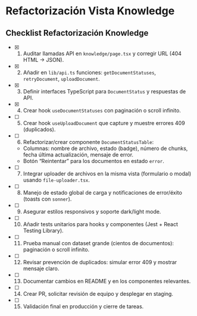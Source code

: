 # Refactorización Vista Knowledge

## Checklist Refactorización Knowledge

- [x] 1. Auditar llamadas API en `knowledge/page.tsx` y corregir URL (404 HTML → JSON).
- [x] 2. Añadir en `lib/api.ts` funciones: `getDocumentStatuses`, `retryDocument`, `uploadDocument`.
- [x] 3. Definir interfaces TypeScript para `DocumentStatus` y respuestas de API.
- [x] 4. Crear hook `useDocumentStatuses` con paginación o scroll infinito.
- [ ] 5. Crear hook `useUploadDocument` que capture y muestre errores 409 (duplicados).
- [ ] 6. Refactorizar/crear componente `DocumentStatusTable`:
  - Columnas: nombre de archivo, estado (badge), número de chunks, fecha última actualización, mensaje de error.
  - Botón “Reintentar” para los documentos en estado `error`.
- [ ] 7. Integrar uploader de archivos en la misma vista (formulario o modal) usando `file-uploader.tsx`.
- [ ] 8. Manejo de estado global de carga y notificaciones de error/éxito (toasts con `sonner`).
- [ ] 9. Asegurar estilos responsivos y soporte dark/light mode.
- [ ] 10. Añadir tests unitarios para hooks y componentes (Jest + React Testing Library).
- [ ] 11. Prueba manual con dataset grande (cientos de documentos): paginación o scroll infinito.
- [ ] 12. Revisar prevención de duplicados: simular error 409 y mostrar mensaje claro.
- [ ] 13. Documentar cambios en README y en los componentes relevantes.
- [ ] 14. Crear PR, solicitar revisión de equipo y desplegar en staging.
- [ ] 15. Validación final en producción y cierre de tareas.
